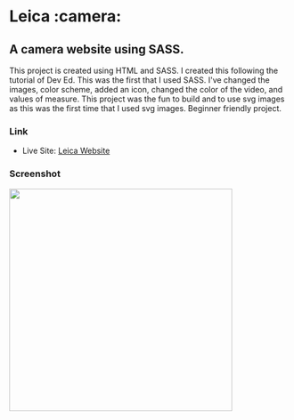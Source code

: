 <h1>Leica :camera:</h1>

<h2>A camera website using SASS.</h2>

<p>This project is created using HTML and SASS. I created this following the tutorial of Dev Ed. This was the first that I used SASS. I've changed the images, color scheme, added an icon, changed the color of the video, and values of measure. This project was the fun to build and to use svg images as this was the first time that I used svg images. Beginner friendly project.</p>

### Link

- Live Site: [Leica Website]()

### Screenshot

<img src="" width="400">
